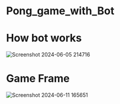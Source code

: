 # Pong_game_with_Bot
# How bot works
![Screenshot 2024-06-05 214716](https://github.com/Shuvo018/Pong_game_with_Bot/assets/80082187/29c76c80-516b-440d-a265-513056b64ca9)

# Game Frame

![Screenshot 2024-06-11 165651](https://github.com/Shuvo018/Pong_game_with_Bot/assets/80082187/f883cd5c-492c-4c83-a9e4-4db0e7e2fab3)
